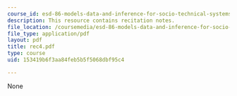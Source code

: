 ```yaml
---
course_id: esd-86-models-data-and-inference-for-socio-technical-systems-spring-2007
description: This resource contains recitation notes.
file_location: /coursemedia/esd-86-models-data-and-inference-for-socio-technical-systems-spring-2007/153419b6f3aa84feb5b5f5068dbf95c4_rec4.pdf
file_type: application/pdf
layout: pdf
title: rec4.pdf
type: course
uid: 153419b6f3aa84feb5b5f5068dbf95c4

---
```

None